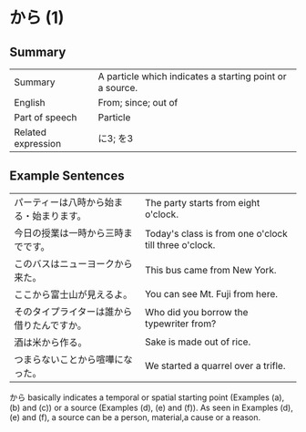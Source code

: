 # から (1)

## Summary

<table><tr>   <td>Summary</td>   <td>A particle which indicates a starting point or a source.</td></tr><tr>   <td>English</td>   <td>From; since; out of</td></tr><tr>   <td>Part of speech</td>   <td>Particle</td></tr><tr>   <td>Related expression</td>   <td>に3; を3</td></tr></table>

## Example Sentences

<table><tr>   <td>パーティーは八時から始まる・始まります。</td>   <td>The party starts from eight o'clock.</td></tr><tr>   <td>今日の授業は一時から三時までです。</td>   <td>Today's class is from one o'clock till three o'clock.</td></tr><tr>   <td>このバスはニューヨークから来た。</td>   <td>This bus came from New York.</td></tr><tr>   <td>ここから富士山が見えるよ。</td>   <td>You can see Mt. Fuji from here.</td></tr><tr>   <td>そのタイプライターは誰から借りたんですか。</td>   <td>Who did you borrow the typewriter from?</td></tr><tr>   <td>酒は米から作る。</td>   <td>Sake is made out of rice.</td></tr><tr>   <td>つまらないことから喧嘩になった。</td>   <td>We started a quarrel over a trifle.</td></tr></table>

<p><span class="cloze">から</span> basically indicates a temporal or spatial starting point (Examples (a), (b) and (c)) or a source (Examples (d), (e) and (f)). As seen in Examples (d), (e) and (f), a source can be a person, material,a cause or a reason.</p>

